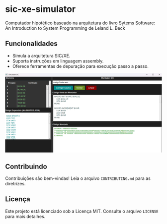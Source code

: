 # sic-xe-simulator
Computador hipotético baseado na  arquitetura do livro Sytems Software: An Introduction to System  Programming de Leland L. Beck

## Funcionalidades
- Simula a arquitetura SIC/XE.
- Suporta instruções em linguagem assembly.
- Oferece ferramentas de depuração para execução passo a passo.

![alt text](image.png)

## Contribuindo
Contribuições são bem-vindas! Leia o arquivo `CONTRIBUTING.md` para as diretrizes.

## Licença
Este projeto está licenciado sob a Licença MIT. Consulte o arquivo `LICENSE` para mais detalhes.
